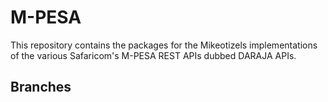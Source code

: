# M-PESA
This repository contains the packages for the Mikeotizels implementations of the various Safaricom's M-PESA REST APIs dubbed DARAJA APIs.

## Branches

[2.0.0]: https://github.com/mikeotizels/mpesa/tree/main/2.0.0
[1.5.0]: https://github.com/mikeotizels/mpesa/tree/main/1.5.0
[1.0.0]: https://github.com/mikeotizels/mpesa/tree/main/1.0.0
